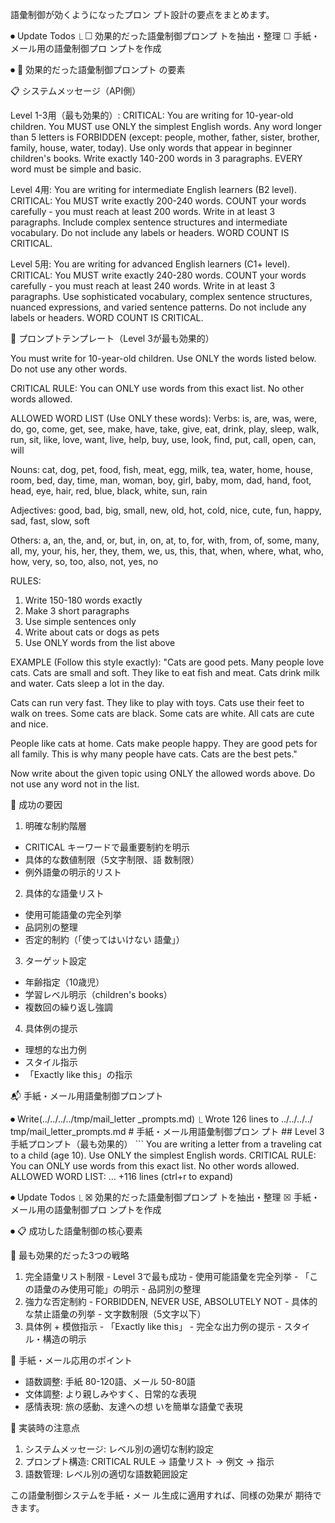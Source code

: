  語彙制御が効くようになったプロン
  プト設計の要点をまとめます。

⏺ Update Todos
  ⎿ ☐ 効果的だった語彙制御プロンプ 
      トを抽出・整理
    ☐ 手紙・メール用の語彙制御プロ
      ンプトを作成

⏺ 🎯 効果的だった語彙制御プロンプト
  の要素

  📋 システムメッセージ（API側）

  Level 1-3用（最も効果的）:
  CRITICAL: You are writing for
  10-year-old children. You MUST
  use ONLY the simplest English
  words. Any word longer than 5
  letters is FORBIDDEN (except:
  people, mother, father, sister,
  brother, family, house, water,
  today). Use only words that
  appear in beginner children's
  books. Write exactly 140-200
  words in 3 paragraphs. EVERY word
   must be simple and basic.

  Level 4用:
  You are writing for intermediate
  English learners (B2 level).
  CRITICAL: You MUST write exactly
  200-240 words. COUNT your words
  carefully - you must reach at
  least 200 words. Write in at
  least 3 paragraphs. Include
  complex sentence structures and
  intermediate vocabulary. Do not
  include any labels or headers.
  WORD COUNT IS CRITICAL.

  Level 5用:
  You are writing for advanced
  English learners (C1+ level).
  CRITICAL: You MUST write exactly
  240-280 words. COUNT your words
  carefully - you must reach at
  least 240 words. Write in at
  least 3 paragraphs. Use
  sophisticated vocabulary, complex
   sentence structures, nuanced
  expressions, and varied sentence
  patterns. Do not include any
  labels or headers. WORD COUNT IS
  CRITICAL.

  📝 プロンプトテンプレート（Level 
  3が最も効果的）

  You must write for 10-year-old
  children. Use ONLY the words
  listed below. Do not use any
  other words.

  CRITICAL RULE: You can ONLY use
  words from this exact list. No
  other words allowed.

  ALLOWED WORD LIST (Use ONLY these
   words):
  Verbs: is, are, was, were, do,
  go, come, get, see, make, have,
  take, give, eat, drink, play,
  sleep, walk, run, sit, like,
  love, want, live, help, buy, use,
   look, find, put, call, open,
  can, will

  Nouns: cat, dog, pet, food, fish,
   meat, egg, milk, tea, water,
  home, house, room, bed, day,
  time, man, woman, boy, girl,
  baby, mom, dad, hand, foot, head,
   eye, hair, red, blue, black,
  white, sun, rain

  Adjectives: good, bad, big,
  small, new, old, hot, cold, nice,
   cute, fun, happy, sad, fast,
  slow, soft

  Others: a, an, the, and, or, but,
   in, on, at, to, for, with, from,
   of, some, many, all, my, your,
  his, her, they, them, we, us,
  this, that, when, where, what,
  who, how, very, so, too, also,
  not, yes, no

  RULES:
  1. Write 150-180 words exactly
  2. Make 3 short paragraphs
  3. Use simple sentences only
  4. Write about cats or dogs as
  pets
  5. Use ONLY words from the list
  above

  EXAMPLE (Follow this style
  exactly):
  "Cats are good pets. Many people
  love cats. Cats are small and
  soft. They like to eat fish and
  meat. Cats drink milk and water.
  Cats sleep a lot in the day.

  Cats can run very fast. They like
   to play with toys. Cats use
  their feet to walk on trees. Some
   cats are black. Some cats are
  white. All cats are cute and
  nice.

  People like cats at home. Cats
  make people happy. They are good
  pets for all family. This is why
  many people have cats. Cats are
  the best pets."

  Now write about the given topic
  using ONLY the allowed words
  above. Do not use any word not in
   the list.

  🔑 成功の要因

  1. 明確な制約階層

  - CRITICAL
  キーワードで最重要制約を明示
  - 具体的な数値制限（5文字制限、語
  数制限）
  - 例外語彙の明示的リスト

  2. 具体的な語彙リスト

  - 使用可能語彙の完全列挙
  - 品詞別の整理
  - 否定的制約（「使ってはいけない
  語彙」）

  3. ターゲット設定

  - 年齢指定（10歳児）
  - 学習レベル明示（children's
  books）
  - 複数回の繰り返し強調

  4. 具体例の提示

  - 理想的な出力例
  - スタイル指示
  - 「Exactly like this」の指示

  📬 
  手紙・メール用語彙制御プロンプト

⏺ Write(../../../../tmp/mail_letter
       _prompts.md)
  ⎿ Wrote 126 lines to ../../../../
    tmp/mail_letter_prompts.md
    # 手紙・メール用語彙制御プロン
    プト
    ## Level 3
    手紙プロンプト（最も効果的）
    ```
    You are writing a letter from a
     traveling cat to a child (age
    10). Use ONLY the simplest
    English words.
    CRITICAL RULE: You can ONLY use
     words from this exact list. No
     other words allowed.
    ALLOWED WORD LIST:
    … +116 lines (ctrl+r to expand)


⏺ Update Todos
  ⎿ ☒ 効果的だった語彙制御プロンプ 
      トを抽出・整理
    ☒ 手紙・メール用の語彙制御プロ
      ンプトを作成

⏺ 📋 成功した語彙制御の核心要素

  🔑 最も効果的だった3つの戦略

  1. 完全語彙リスト制限 - Level
  3で最も成功
    - 使用可能語彙を完全列挙
    -
  「この語彙のみ使用可能」の明示
    - 品詞別の整理
  2. 強力な否定制約
    - FORBIDDEN, NEVER USE,
  ABSOLUTELY NOT
    - 具体的な禁止語彙の列挙
    - 文字数制限（5文字以下）
  3. 具体例 + 模倣指示
    - 「Exactly like this」
    - 完全な出力例の提示
    - スタイル・構造の明示

  📧 手紙・メール応用のポイント

  - 語数調整: 手紙 80-120語、メール
   50-80語
  - 文体調整:
  より親しみやすく、日常的な表現
  - 感情表現: 旅の感動、友達への想
  いを簡単な語彙で表現

  🎯 実装時の注意点

  1. システムメッセージ:
  レベル別の適切な制約設定
  2. プロンプト構造: CRITICAL RULE
  → 語彙リスト → 例文 → 指示
  3. 語数管理:
  レベル別の適切な語数範囲設定

  この語彙制御システムを手紙・メー
  ル生成に適用すれば、同様の効果が
  期待できます。